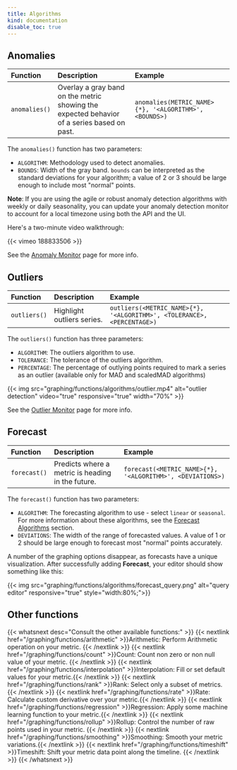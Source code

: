 ```yaml
---
title: Algorithms
kind: documentation
disable_toc: true
---
```


## Anomalies

| Function      | Description                                                                                | Example                                                    |
| :----         | :-------                                                                                   | :---------                                                 |
| `anomalies()` | Overlay a gray band on the metric showing the expected behavior of a series based on past. | `anomalies(METRIC_NAME>{*}, '<ALGORITHM>', <BOUNDS>)` |

The `anomalies()` function has two parameters:

* `ALGORITHM`:  Methodology used to detect anomalies.
* `BOUNDS`:  Width of the gray band. `bounds` can be interpreted as the standard deviations for your algorithm; a value of 2 or 3 should be large enough to include most "normal" points.

**Note**: If you are using the agile or robust anomaly detection algorithms with weekly or daily seasonality, you can update your anomaly detection monitor to account for a local timezone using both the API and the UI.

Here's a two-minute video walkthrough:

{{< vimeo 188833506 >}}

See the [Anomaly Monitor][1] page for more info.

## Outliers

| Function     | Description                | Example                                                                    |
| :----        | :-------                   | :---------                                                                 |
| `outliers()` | Highlight outliers series. | `outliers(<METRIC_NAME>{*}, '<ALGORITHM>', <TOLERANCE>, <PERCENTAGE>)` |

The `outliers()` function has three parameters:

* `ALGORITHM`: The outliers algorithm to use.
* `TOLERANCE`: The tolerance of the outliers algorithm.
* `PERCENTAGE`: The percentage of outlying points required to mark a series as an outlier (available only for MAD and scaledMAD algorithms)

{{< img src="graphing/functions/algorithms/outlier.mp4" alt="outlier detection" video="true" responsive="true" width="70%" >}}

See the [Outlier Monitor][2] page for more info.

## Forecast

| Function     | Description                | Example                                                                    |
| :----        | :-------                   | :---------                                                                 |
| `forecast()`  | Predicts where a metric is heading in the future. | `forecast(<METRIC_NAME>{*}, '<ALGORITHM>', <DEVIATIONS>)` |

The `forecast()` function has two parameters:

* `ALGORITHM`: The forecasting algorithm to use - select `linear` or `seasonal`. For more information about these algorithms, see the [Forecast Algorithms][3] section.
* `DEVIATIONS`: The width of the range of forecasted values. A value of 1 or 2 should be large enough to forecast most "normal" points accurately.

A number of the graphing options disappear, as forecasts have a unique visualization. After successfully adding **Forecast**, your editor should show something like this:

{{< img src="graphing/functions/algorithms/forecast_query.png" alt="query editor" responsive="true" style="width:80%;">}}

## Other functions

{{< whatsnext desc="Consult the other available functions:" >}}
    {{< nextlink href="/graphing/functions/arithmetic" >}}Arithmetic: Perform Arithmetic operation on your metric.  {{< /nextlink >}}
    {{< nextlink href="/graphing/functions/count" >}}Count: Count non zero or non null value of your metric. {{< /nextlink >}}
    {{< nextlink href="/graphing/functions/interpolation" >}}Interpolation: Fill or set default values for your metric.{{< /nextlink >}}
    {{< nextlink href="/graphing/functions/rank" >}}Rank: Select only a subset of metrics. {{< /nextlink >}}
    {{< nextlink href="/graphing/functions/rate" >}}Rate: Calculate custom derivative over your metric.{{< /nextlink >}}
    {{< nextlink href="/graphing/functions/regression" >}}Regression: Apply some machine learning function to your metric.{{< /nextlink >}}
    {{< nextlink href="/graphing/functions/rollup" >}}Rollup: Control the number of raw points used in your metric. {{< /nextlink >}}
    {{< nextlink href="/graphing/functions/smoothing" >}}Smoothing: Smooth your metric variations.{{< /nextlink >}}
    {{< nextlink href="/graphing/functions/timeshift" >}}Timeshift: Shift your metric data point along the timeline. {{< /nextlink >}}
{{< /whatsnext >}}

[1]: /monitors/monitor_types/anomaly
[2]: /monitors/monitor_types/outlier
[3]: /monitors/monitor_types/forecasts/#forecast-algorithms
